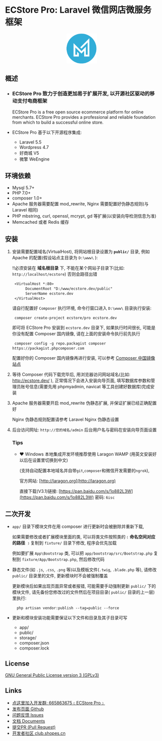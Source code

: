 
# ECStore Pro: Laravel 微信网店微服务框架

<p align="center"><img src="docs/static/logo.png?raw=true" title="ECStore Pro" height=100></p>

## 概述

- ### ECStore Pro 致力于创造更加易于扩展开发, 以开源社区驱动的移动支付电商框架

    ECStore Pro is a free open source ecommerce platform for online merchants. 
    ECStore Pro provides a professional and reliable foundation from which to build a successful online store.

- ECStore Pro 基于以下开源程序集成:

    * Laravel 5.5
    * Wordpress 4.7
    * 好商城 V5
    * 微擎 WeEngine




## 环境依赖

* Mysql 5.7+
* PHP 7.0+
* composer 1.0+
* Apache 服务器需要配置 mod_rewrite, Nginx 需要配置好伪静态规则(与 Laravel 相同)
* PHP mbstring, curl, openssl, mcrypt, gd 等扩展(以安装向导检测信息为准)
* Memcached 或者 Redis 缓存

## 安装

1. 安装需要配置域名(VirtualHost), 将网站根目录设置为 **`public/`** 目录, 例如 Apache 的配置(假设站点主目录为 `D:\www\` ):

    ‼️必须安装在 **域名根目录** 下, 不能在某个网站子目录下(比如: `http://localhost/ecstore`) 否则会路径出错

        <VirtualHost *:80>
             DocumentRoot "D:/www/ecstore.dev/public"
             ServerName ecstore.dev
        </VirtualHost>

    请自行配置好 `Composer` 执行环境, 命令行窗口进入 `D:\www\` 目录执行安装:

        composer create-project ecstore/pro ecstore.dev
    
    即可将 ECStore Pro 安装到 `ecstore.dev` 目录下, 如果执行时间很长, 可能是你没有配置 Composer 国内镜像, 请在上面的安装命令执行前先执行

        composer config -g repo.packagist composer https://packagist.phpcomposer.com

    配置好你的 Composer 国内镜像再进行安装, 可以参考 [Composer 中国镜像站点](http://www.phpcomposer.com)
    


2. 等待 Composer 代码下载完毕后, 用浏览器访问网站域名(比如: http://ecstore.dev/ ),
    正常情况下会进入安装向导页面, 填写数据库参数和管理员账号信息(需要先用 phpmyadmin, navicat 等工具创建好数据库)完成安装

3. Apache 服务器需要开启 mod_rewrite 伪静态扩展, 并保证扩展已经正确配置好

    Nginx 伪静态规则配置请参考 Laravel Nginx 伪静态设置    

4. 后台访问网址: `http://您的域名/admin` 后台用户名与密码在安装向导页面设置

    ### Tips
    

    - ❤️ Windows 本地集成开发环境推荐使用 Laragon WAMP (用英文安装好以后在设置里切换到中文)
    
        (支持自动配置本地域名并自带`git`,`composer`和微信开发需要的`ngrok`), 
        
        官方网站: [http://laragon.org](http://laragon.org)
    
        直接下载(V3.1)链接: [https://pan.baidu.com/s/1o882L3W](https://pan.baidu.com/s/1o882L3W) 密码: `6isc`
    
## 二次开发

- `app/` 目录下模块文件在用 composer 进行更新时会被删除并重新下载, 

    如果需要修改或者扩展模块里面的类, 可以将类文件按照类的﹝**命名空间对应的路径** ﹞复制到 `fixture/` 目录下修改, 程序会优先加载
    
    例如要扩展 `App\Bootstrap` 类, 可以把 `app/bootstrap/src/Bootstrap.php` 复制到 `fixture/App/Bootstrap.php`, 然后修改代码
    
- 静态文件(如 `.js`, `.css`, `.png` 等)以及模板文件(`.twig`, `.blade.php` 等), 请修改 `public/` 目录里的文件, 更新模块时不会被强制覆盖

    更新模块后如果出现页面异常或者报错, 可能需要手动强制更新 `public/` 下的模块文件, 请先备份您修改过的文件然后在项目目录( `public/` 目录的上一层)里执行:
    
        php artisan vendor:publish --tag=public --force 
        
- 更新和模块安装功能需要保证以下文件和目录及其子目录可写

    - app/
    - public/
    - storage/
    - composer.json
    - composer.lock

## License

[GNU General Public License version 3 (GPLv3)](docs/license.txt?raw=true)

## Links

- [点这里加入开发群: 665863675﹝ECStore Pro﹞](https://jq.qq.com/?_wv=1027&k=5qYJy7I)
- [发布页面 Github](https://ecstore.github.io/Pro/)
- [问题反馈 Issues](https://github.com/ECStore/Pro/issues)
- [文档 Documents](https://github.com/ECStore/Pro/wiki)
- [提交PR (Pull Request)](https://github.com/ECStore/Pro/pulls)
- [开发者社区 club.shopes.cn](https://club.shopes.cn)

